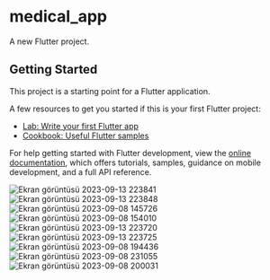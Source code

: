 # medical_app

A new Flutter project.

## Getting Started

This project is a starting point for a Flutter application.

A few resources to get you started if this is your first Flutter project:

- [Lab: Write your first Flutter app](https://docs.flutter.dev/get-started/codelab)
- [Cookbook: Useful Flutter samples](https://docs.flutter.dev/cookbook)

For help getting started with Flutter development, view the
[online documentation](https://docs.flutter.dev/), which offers tutorials,
samples, guidance on mobile development, and a full API reference.

![Ekran görüntüsü 2023-09-13 223841](https://github.com/meryemozlem/medical_app/assets/82104183/f71a5321-9e8f-403a-b310-320ab4fced89)
![Ekran görüntüsü 2023-09-13 223848](https://github.com/meryemozlem/medical_app/assets/82104183/fadbeb5d-35f0-465a-b9c7-7625a8d998ed)
![Ekran görüntüsü 2023-09-08 145726](https://github.com/meryemozlem/medical_app/assets/82104183/dc102e34-74a9-42c7-86b9-f244a54fce49)
![Ekran görüntüsü 2023-09-08 154010](https://github.com/meryemozlem/medical_app/assets/82104183/c477d699-1e83-4ac4-82f4-87c9bfdfd3ef)
![Ekran görüntüsü 2023-09-13 223720](https://github.com/meryemozlem/medical_app/assets/82104183/8eb4d2be-c870-4f70-949c-a7600c409769)
![Ekran görüntüsü 2023-09-13 223725](https://github.com/meryemozlem/medical_app/assets/82104183/8213203d-b8ee-49eb-a825-b84aab4e78f0)
![Ekran görüntüsü 2023-09-08 194436](https://github.com/meryemozlem/medical_app/assets/82104183/b1eae3c5-279e-46c2-85ca-b8ea87bf3c0f)
![Ekran görüntüsü 2023-09-08 231055](https://github.com/meryemozlem/medical_app/assets/82104183/ef5c3538-2251-48ea-8044-b4c64595fd77)
![Ekran görüntüsü 2023-09-08 200031](https://github.com/meryemozlem/medical_app/assets/82104183/fc45a460-e5f2-4970-b972-4c5a84a01b73)
